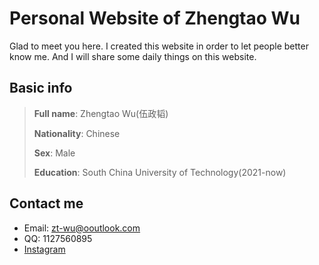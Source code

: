 # Personal Website of Zhengtao Wu

Glad to meet you here. I created this website in order to let people better know me. And I will share some daily things on this website.

## Basic info

  >**Full name**: Zhengtao Wu(伍政韬)
  >
  >**Nationality**: Chinese
  >
  >**Sex**: Male
  >
  >**Education**: South China University of Technology(2021-now)

## Contact me

  * Email: zt-wu@ooutlook.com
  * QQ: 1127560895
  * [Instagram](www.baidu.com)
